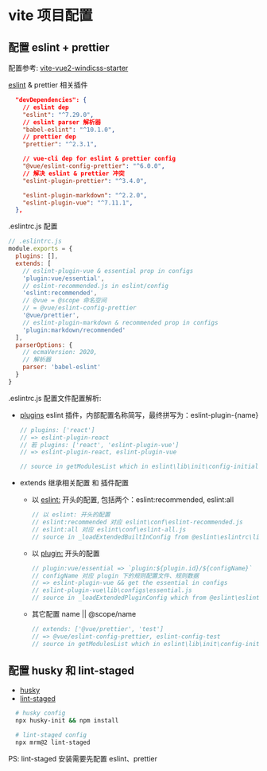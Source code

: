 # vite 项目配置

## 配置 eslint + prettier

配置参考: [vite-vue2-windicss-starter](https://github.com/lstoeferle/vite-vue2-windicss-starter)

[eslint](https://eslint.org/docs/user-guide/configuring/) & prettier 相关插件

```json
  "devDependencies": {
    // eslint dep
    "eslint": "^7.29.0",
    // eslint parser 解析器
    "babel-eslint": "^10.1.0",
    // prettier dep
    "prettier": "^2.3.1",

    // vue-cli dep for eslint & prettier config
    "@vue/eslint-config-prettier": "^6.0.0",
    // 解决 eslint & prettier 冲突
    "eslint-plugin-prettier": "^3.4.0",

    "eslint-plugin-markdown": "^2.2.0",
    "eslint-plugin-vue": "^7.11.1",
  },
```

.eslintrc.js 配置

```js
// .eslintrc.js
module.exports = {
  plugins: [],
  extends: [
    // eslint-plugin-vue & essential prop in configs
    'plugin:vue/essential',
    // eslint-recommended.js in eslint/config
    'eslint:recommended',
    // @vue = @scope 命名空间
    // = @vue/eslint-config-prettier
    '@vue/prettier',
    // eslint-plugin-markdown & recommended prop in configs
    'plugin:markdown/recommended'
  ],
  parserOptions: {
    // ecmaVersion: 2020,
    // 解析器
    parser: 'babel-eslint'
  }
}
```

.eslintrc.js 配置文件配置解析:

- [plugins](https://eslint.org/docs/user-guide/configuring/plugins#configuring-plugins) eslint 插件，内部配置名称简写，最终拼写为：eslint-plugin-{name}

  ```js
  // plugins: ['react']
  // => eslint-plugin-react
  // 若 plugins: ['react', 'eslint-plugin-vue']
  // => eslint-plugin-react, eslint-plugin-vue

  // source in getModulesList which in eslint\lib\init\config-initializer.js
  ```

- extends 继承相关配置 和 插件配置

  - 以 [eslint:](https://eslint.org/docs/user-guide/configuring/configuration-files#extending-configuration-files) 开头的配置, 包括两个：eslint:recommended, eslint:all

    ```js
    // 以 eslint: 开头的配置
    // eslint:recommended 对应 eslint\conf\eslint-recommended.js
    // eslint:all 对应 eslint\conf\eslint-all.js
    // source in _loadExtendedBuiltInConfig from @eslint\eslintrc\lib\config-array-factory.js
    ```

  - 以 [plugin:](https://eslint.org/docs/user-guide/configuring/configuration-files#using-a-configuration-from-a-plugin) 开头的配置

    ```js
    // plugin:vue/essential => `plugin:${plugin.id}/${configName}`
    // configName 对应 plugin 下的规则配置文件、规则数据
    // => eslint-plugin-vue && get the essential in configs
    // eslint-plugin-vue\lib\configs\essential.js
    // source in _loadExtendedPluginConfig which from @eslint\eslintrc\lib\config-array-factory.js
    ```

  - 其它配置 name || @scope/name
    ```js
    // extends: ['@vue/prettier', 'test']
    // => @vue/eslint-config-prettier, eslint-config-test
    // source in getModulesList which in eslint\lib\init\config-initializer.js
    ```

## 配置 husky 和 lint-staged

- [husky](https://typicode.github.io/husky/#/)
- [lint-staged](https://github.com/okonet/lint-staged)

```bash
  # husky config
  npx husky-init && npm install

  # lint-staged config
  npx mrm@2 lint-staged
```

PS: lint-staged 安装需要先配置 eslint、prettier
